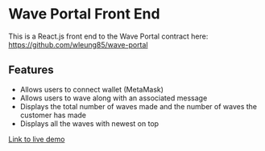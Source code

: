 # Wave Portal Front End

This is a React.js front end to the Wave Portal contract here: https://github.com/wleung85/wave-portal

## Features
- Allows users to connect wallet (MetaMask)
- Allows users to wave along with an associated message
- Displays the total number of waves made and the number of waves the customer has made
- Displays all the waves with newest on top

[Link to live demo](https://waveportal-baseline-student.wleung85.repl.co)